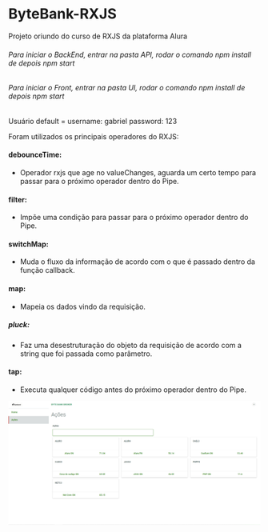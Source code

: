 # ByteBank-RXJS

Projeto oriundo do curso de RXJS da plataforma Alura

###### Para iniciar o BackEnd, entrar na pasta API, rodar o comando npm install de depois npm start

###### Para iniciar o Front, entrar na pasta UI, rodar o comando npm install de depois npm start

Usuário default =
username: gabriel
password: 123

Foram utilizados os principais operadores do RXJS:

#### debounceTime: 
- Operador rxjs que age no valueChanges, aguarda um certo tempo para passar para o próximo operador dentro do Pipe.
#### filter:  
- Impõe uma condição para passar para o próximo operador dentro do Pipe.
#### switchMap: 
- Muda o fluxo da informação de acordo com o que é passado dentro da função callback.
#### map:
- Mapeia os dados vindo da requisição.
##### pluck:
- Faz uma desestruturação do objeto da requisição de acordo com a string que foi passada como parâmetro.
#### tap:
- Executa qualquer código antes do próximo operador dentro do Pipe.

![Página home Byte Bank](https://raw.githubusercontent.com/Gabriel-Rodrigues-Front/ByteBank-RXJS/master/ScreenShots/print1.png)
